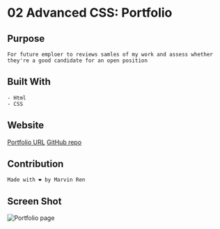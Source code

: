 # 02 Advanced CSS: Portfolio
## Purpose
```
For future emploer to reviews samles of my work and assess whether they're a good candidate for an open position
```

## Built With
```
- Html
- CSS
```
## Website

[Portfolio URL](https://mr2447.github.io/portfolio/)
[GitHub repo](https://github.com/mr2447/portfolio)

## Contribution
```
Made with ❤ by Marvin Ren
```
## Screen Shot
![Portfolio page](./Assets/images/screen-shot-portfolio.jpeg)
